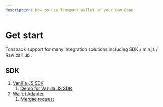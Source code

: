 ```yaml
---
description: How to use Tonspack wallet in your own Dapp
---
```


# Get start

Tonspack support for many integration solutions including SDK / min.js / Raw call up .&#x20;

## SDK&#x20;

1. [Vanilla JS SDK](https://github.com/Tonspay/Tonspack-demo-and-SDK)
   1. [Demo for Vanilla JS SDK](http://t.me/tonspack\_bot/minidemo)
2. [Wallet Adapter](https://github.com/Tonspay/wallet-adapter)
   1. [Mergae request ](https://github.com/anza-xyz/wallet-adapter/pull/1001)

